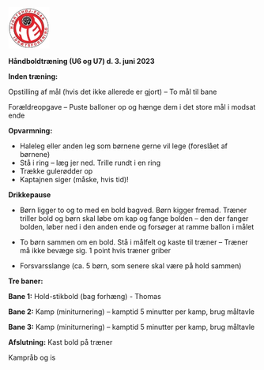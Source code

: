 ﻿![Billedresultat for hei hÃ¥ndbold logo](../Billeder//Aspose.Words.92a9e556-6e1e-445d-bded-50ccef3a6bd4.001.jpeg)

**Håndboldtræning (U6 og U7) d. 3. juni 2023**

**Inden træning:** 

Opstilling af mål (hvis det ikke allerede er gjort) – To mål til bane


Forældreopgave – Puste balloner op og hænge dem i det store mål i modsat ende

**Opvarmning:**

- Haleleg eller anden leg som børnene gerne vil lege (foreslået af børnene)
- Stå i ring – læg jer ned. Trille rundt i en ring
- Trække gulerødder op 
- Kaptajnen siger (måske, hvis tid)!  

**Drikkepause**

- Børn ligger to og to med en bold bagved. Børn kigger fremad. Træner triller bold og børn skal løbe om kap og fange bolden – den der fanger bolden, løber ned i den anden ende og forsøger at ramme ballon i målet
- To børn sammen om en bold. Stå i målfelt og kaste til træner – Træner må ikke bevæge sig. 1 point hvis træner griber

- Forsvarsslange (ca. 5 børn, som senere skal være på hold sammen)


**Tre baner:** 

**Bane 1:** Hold-stikbold (bag forhæng) - Thomas

**Bane 2:** Kamp (miniturnering) – kamptid 5 minutter per kamp, brug måltavle

**Bane 3:** Kamp (miniturnering) – kamptid 5 minutter per kamp, brug måltavle

**Afslutning:** Kast bold på træner

Kampråb og is  


